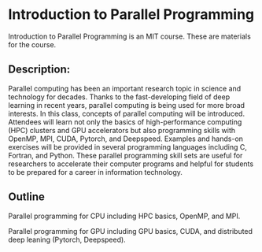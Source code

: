 # Introduction to Parallel Programming
Introduction to Parallel Programming is an MIT course. These are materials for the course.

## Description:

Parallel computing has been an important research topic in science and technology for decades. Thanks to the fast-developing field of deep learning in recent years, parallel computing is being used for more broad interests. In this class, concepts of parallel computing will be introduced. Attendees will learn not only the basics of high-performance computing (HPC) clusters and GPU accelerators but also programming skills with OpenMP, MPI, CUDA, Pytorch, and Deepspeed. Examples and hands-on exercises will be provided in several programming languages including C, Fortran, and Python. These parallel programming skill sets are useful for researchers to accelerate their computer programs and helpful for students to be prepared for a career in information technology.

## Outline

Parallel programming for CPU including HPC basics, OpenMP, and MPI.

Parallel programming for GPU including GPU basics, CUDA, and distributed deep leaning (Pytorch, Deepspeed).

